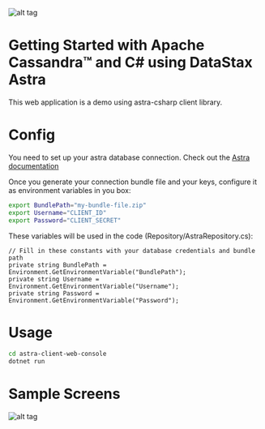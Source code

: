 ![alt tag](https://github.com/felipecembranelli/astra-poc/blob/master/astra-poc/doc/datastax.png)

# Getting Started with Apache Cassandra™ and C# using DataStax Astra 
This web application is a demo using astra-csharp client library.

# Config

You need to set up your astra database connection. Check out the [Astra documentation](https://docs.datastax.com/en/astra/docs/)

Once you generate your connection bundle file and your keys, configure it as environment variables in you box:

```sh
export BundlePath="my-bundle-file.zip"
export Username="CLIENT_ID"
export Password="CLIENT_SECRET"

```

These variables will be used in the code (Repository/AstraRepository.cs):

```dotnet
// Fill in these constants with your database credentials and bundle path
private string BundlePath = Environment.GetEnvironmentVariable("BundlePath");
private string Username = Environment.GetEnvironmentVariable("Username");
private string Password = Environment.GetEnvironmentVariable("Password");
```



# Usage

```sh
cd astra-client-web-console
dotnet run
```

# Sample Screens

![alt tag](https://github.com/felipecembranelli/astra-poc/blob/master/astra-poc/doc/mainpage.png)


